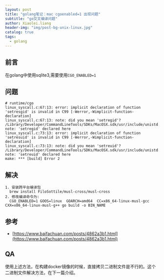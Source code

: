 ```yaml
---
layout: post
title: "golang笔记：mac cgoenabled=1 出现问题"
subtitle: "go交叉编译问题"
author: Xiaolei.liang
header-img: "img/post-bg-unix-linux.jpg"
catalog: true
tags:
  - golang
---
```


## 前言
在golang中使用sqlite3,需要使用``CGO_ENABLED=1``

## 问题
```plain
# runtime/cgo
linux_syscall.c:67:13: error: implicit declaration of function 'setresgid' is invalid in C99 [-Werror,-Wimplicit-function-declaration]
linux_syscall.c:67:13: note: did you mean 'setregid'?
/Library/Developer/CommandLineTools/SDKs/MacOSX.sdk/usr/include/unistd.h:593:6: note: 'setregid' declared here
linux_syscall.c:73:13: error: implicit declaration of function 'setresuid' is invalid in C99 [-Werror,-Wimplicit-function-declaration]
linux_syscall.c:73:13: note: did you mean 'setreuid'?
/Library/Developer/CommandLineTools/SDKs/MacOSX.sdk/usr/include/unistd.h:595:6: note: 'setreuid' declared here
make: *** [build] Error 2
```

## 解决
```plain
1. 安装跨平台编译包
  brew install FiloSottile/musl-cross/musl-cross
2. 修改编译命令为: 
  CGO_ENABLED=1 GOOS=linux  GOARCH=amd64  CC=x86_64-linux-musl-gcc  CXX=x86_64-linux-musl-g++ go build -o BIN_NAME
```

## 参考
* [https://www.baifachuan.com/posts/4862a3b1.html](https://www.baifachuan.com/posts/4862a3b1.html)

## QA
使用上述方法，在构建docker镜像的时候，直接拷贝二进制文件是不行的。这个二进制文件解决方法，在下一篇介绍。
